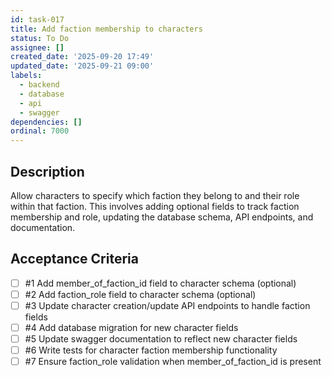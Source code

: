 ```yaml
---
id: task-017
title: Add faction membership to characters
status: To Do
assignee: []
created_date: '2025-09-20 17:49'
updated_date: '2025-09-21 09:00'
labels:
  - backend
  - database
  - api
  - swagger
dependencies: []
ordinal: 7000
---
```


## Description

<!-- SECTION:DESCRIPTION:BEGIN -->
Allow characters to specify which faction they belong to and their role within that faction. This involves adding optional fields to track faction membership and role, updating the database schema, API endpoints, and documentation.
<!-- SECTION:DESCRIPTION:END -->

## Acceptance Criteria
<!-- AC:BEGIN -->
- [ ] #1 Add member_of_faction_id field to character schema (optional)
- [ ] #2 Add faction_role field to character schema (optional)
- [ ] #3 Update character creation/update API endpoints to handle faction fields
- [ ] #4 Add database migration for new character fields
- [ ] #5 Update swagger documentation to reflect new character fields
- [ ] #6 Write tests for character faction membership functionality
- [ ] #7 Ensure faction_role validation when member_of_faction_id is present
<!-- AC:END -->
